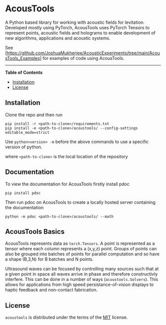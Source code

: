 # AcousTools

<!-- [![PyPI - Version](https://img.shields.io/pypi/v/acoustools.svg)](https://pypi.org/project/acoustools)
[![PyPI - Python Version](https://img.shields.io/pypi/pyversions/acoustools.svg)](https://pypi.org/project/acoustools) -->

A Python based library for working with acoustic fields for levitation. Developed mostly using PyTorch, AcousTools uses PyTorch Tensors to represent points, acoustic fields and holograms to enable development of new algorithms, applications and acoustic systems. 

See [https://github.com/JoshuaMukherjee/AcousticExperiments/tree/main/AcousTools_Examples] for examples of code using AcousTools.

-----

**Table of Contents**

- [Installation](#installation)
- [License](#license)

## Installation

Clone the repo and then run

```console
pip install -r <path-to-clone>/requirements.txt
pip install -e <path-to-clone>/acoustools/ --config-settings editable_mode=strict
```

Use `python<version> -m` before the above commands to use a specific version of python.

where `<path-to-clone>` is the local location of the repository 

## Documentation

To view the documentation for AcousTools firstly install pdoc
```console
pip install pdoc
```
Then run pdoc on AcousTools to create a locally hosted server containing the documentation
```console
python -m pdoc <path-to-clone>/acoustools/ --math
```

## AcousTools Basics

AcousTools represents data as `torch.Tensors`. A point is represented as a tensor where each column represents a (x,y,z) point. Groups of points can also be grouped into batches of points for parallel computation and so have a shape (B,3,N) for B batches and N points.

Ultrasound waves can be focused by controlling many sources such that at a given point in space all waves arrive in phase and therefore constructivly interfere. This can be done in a number of ways (`acoustools.Solvers`). This allows for applications from high speed persistance-of-vision displays to haptic feedback and non-contact fabrication. 

## License

`acoustools` is distributed under the terms of the [MIT](https://spdx.org/licenses/MIT.html) license.
